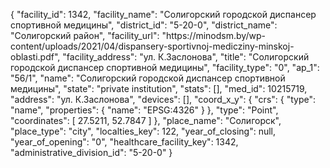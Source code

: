 {
    "facility_id": 1342,
    "facility_name": "Солигорский городской диспансер спортивной медицины",
    "district_id": "5-20-0",
    "district_name": "Солигорский район",
    "facility_url": "https:\/\/minodsm.by\/wp-content\/uploads\/2021\/04\/dispansery-sportivnoj-medicziny-minskoj-oblasti.pdf",
    "facility_address": "ул. К.Заслонова",
    "title": "Солигорский городской диспансер спортивной медицины",
    "facility_type": "0",
    "ap_1": "56\/1",
    "name": "Солигорский городской диспансер спортивной медицины",
    "state": "private institution",
    "stats": [],
    "med_id": 10215719,
    "address": "ул. К.Заслонова",
    "devices": [],
    "coord_x_y": {
        "crs": {
            "type": "name",
            "properties": {
                "name": "EPSG:4326"
            }
        },
        "type": "Point",
        "coordinates": [
            27.5211,
            52.7847
        ]
    },
    "place_name": "Солигорск",
    "place_type": "city",
    "localties_key": 122,
    "year_of_closing": null,
    "year_of_opening": "0",
    "healthcare_facility_key": 1342,
    "administrative_division_id": "5-20-0"
}